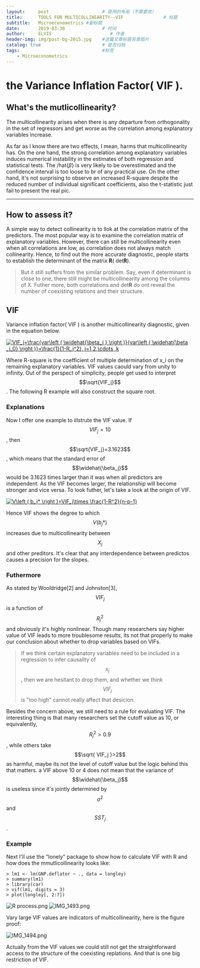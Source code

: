 ```yaml
---
layout:     post                    # 使用的布局（不需要改）
title:      TOOLS FOR MULTICOLLINEARITY--VIF               # 标题 
subtitle:   Microeconometrics #副标题
date:       2019-03-30              # 时间
author:     ELVIS                      # 作者
header-img: img/post-bg-2015.jpg    #这篇文章标题背景图片
catalog: true                       # 是否归档
tags:                               #标签
    - Microeconometrics
---
```

<script type="text/javascript" async src="https://cdn.mathjax.org/mathjax/latest/MathJax.js?config=TeX-MML-AM_CHTML"> </script>

#  the Variance Inflation Factor( VIF ).

## What's the mutlicollinearity?

The multicollinearity arises when there is any departure from orthogonality in the set of regressors and get worse as the correlation among explanatory variables increase.      

As far as I know there are two effects, I mean, harms that multicollinearity has. On the one hand, the strong correlation among explanatory variables induces numerical instability in the estimates of both regression and statistical tests. The /hat{$\beta$} is very likely to be overestimated and the confidence interval is too loose to br of any practical use. On the other hand, it's not surprising to observe an increased R-square despite the reduced number of individual significant coefficients, also the t-statistic just fail to present the real pic.  

---
## How to assess it?
A simple way to detect collinearity is to llok at the correlation matrix of the predictors. The most popular way is to examine the correlation matrix of explanatory variables.
However, there can still be multicollinearity even when all correlations are low, as correlation does not always match collinearity. Hence, to find out the more accurate diagnostic, people starts to establish the determinant of the matrix **R**( det**R**).

> But it still suffers from the similar problem. Say, even if determinant is close to one, there still might be multicollinearity among the columns of X. Futher more, both correlations and det**R** do ont reveal the number of coexisting relations and their structure.    

## VIF
Variance inflation factor( VIF ) is another multicollinearity diagnostic, given in the equation below.   

<a href="https://www.codecogs.com/eqnedit.php?latex=VIF_j=\frac{var\left&space;(&space;\widehat{\beta_j&space;}&space;\right&space;)}{var\left&space;(&space;\widehat{\beta&space;_j_0}&space;\right&space;)}=\frac{1}{1-R_j^2},&space;j=1,2,\cdots&space;,k" target="_blank"><img src="https://latex.codecogs.com/gif.latex?VIF_j=\frac{var\left&space;(&space;\widehat{\beta_j&space;}&space;\right&space;)}{var\left&space;(&space;\widehat{\beta&space;_j_0}&space;\right&space;)}=\frac{1}{1-R_j^2},&space;j=1,2,\cdots&space;,k" title="VIF_j=\frac{var\left ( \widehat{\beta_j } \right )}{var\left ( \widehat{\beta _j_0} \right )}=\frac{1}{1-R_j^2}, j=1,2,\cdots ,k" /></a>    

Where R-square is the coefficient of multiple determination of x_i on the remaining explanatory variables. VIF values caould vary from unity to infinity. Out of the perspect of simplicity, people get used to interpret $$\sqrt{VIF_j}$$. The following R example will also construct the square root.   

### Explanations
Now I offer one example to illstrute the VIF value. If $$VIF_j=10$$, then $$\sqrt{VIF_j}=3.1623$$, which means that the standard error of $$\widehat{\beta_j}$$ would be 3.1623 times larger than it was when all predictors are independent. As the VIF becomes larger, the relationship will become stronger and vice versa. To look futher, let's take a look at the origin of VIF.   

<a href="https://www.codecogs.com/eqnedit.php?latex=V\left&space;(&space;b_j*&space;\right&space;)=VIF_j\times&space;\frac{1-R^2}{n-p-1}" target="_blank"><img src="https://latex.codecogs.com/gif.latex?V\left&space;(&space;b_j*&space;\right&space;)=VIF_j\times&space;\frac{1-R^2}{n-p-1}" title="V\left ( b_j* \right )=VIF_j\times \frac{1-R^2}{n-p-1}" /></a>    

Hence VIF shows the degree to which $$V\left ( b_j* \right )$$ increases due to multicollinearity between $$X_j$$ and other preditors. It's clear that any interdependence between predictos causes a precision for the slopes.  

### Futhermore
As stated by Wooldridge[2] and Johnston[3], $$VIF_j$$ is a function of $$R_j^2$$ and obviously it's highly nonlinear. Though many researchers say higher value of VIF leads to more troublesome results, its not that properly to make our conclusion about whether to drop variables based on VIFs.   

> If we think certain explanatory variables need to be included in a regression to infer causality of $$x_j$$, then we are hesitant to drop them, and whether we think $$VIF_j$$ is "too high" cannot really affect that desicion.        

Besides the concern above, we still need to a rule for evaluating VIF. The interesting thing is that many researchers set the cutoff value as 10, or equivalently, $$R_j^2>0.9$$, while others take $$\sqrt{ VIF_j }>2$$ as harmful, maybe its not the level of cutoff value but the logic behind this that matters. a VIF above 10 or 4 does not mean that the variance of $$\widehat{\beta_j}$$ is useless since it's jointly determined by $$\sigma^2$$ and $$SST_j$$.   


### Example
Next I'll use the "lonely" package to show how to calculate VIF with R and how does the mmutlicollinearity looks like:  
```
> lm1 <- lm(GNP.deflator ~ ., data = longley)
> summary(lm1)
> library(car)
> vif(lm1, digits = 3)
> plot(longley[, 2:7])   

```
![R process.png](https://i.loli.net/2019/03/31/5ca07124bf591.png)
![IMG_1493.png](https://i.loli.net/2019/03/31/5ca072528c1ee.png)     

Vary large VIF values are indicators of multicollinearity, here is the figure proof:  

![IMG_1494.png](https://i.loli.net/2019/03/31/5ca072ad524d7.png)     

Actually from the VIF values we could still not get the straightforward access to the structure of the coexisting replations. And that is one big restriction of VIF. 




